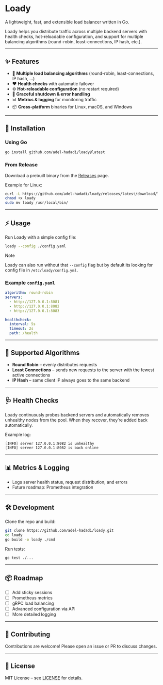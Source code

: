 # Loady

A lightweight, fast, and extensible load balancer written in Go.

Loady helps you distribute traffic across multiple backend servers with health checks, hot-reloadable configuration, and support for multiple balancing algorithms (round-robin, least-connections, IP hash, etc.).

---

## ✨ Features

* 🔄 **Multiple load balancing algorithms** (round-robin, least-connections, IP hash, …)
* ❤️ **Health checks** with automatic failover
* ⚙️ **Hot-reloadable configuration** (no restart required)
* 🔐 **Graceful shutdown & error handling**
* 📊 **Metrics & logging** for monitoring traffic
* 📦 **Cross-platform** binaries for Linux, macOS, and Windows

---

## 🚀 Installation

### Using Go

```bash
go install github.com/adel-hadadi/loady@latest
```

### From Release

Download a prebuilt binary from the [Releases](https://github.com/adel-hadadi/loady/releases) page.

Example for Linux:

```bash
curl -L https://github.com/adel-hadadi/loady/releases/latest/download/loady_linux_amd64 -o loady
chmod +x loady
sudo mv loady /usr/local/bin/
```

---

## ⚡ Usage

Run Loady with a simple config file:

```bash
loady --config ./config.yaml
```

> [!NOTE] 
> Loady can also run without that `--config` flag but by default its looking for config file in `/etc/loady/config.yml`.

### Example `config.yaml`

```yaml
algorithm: round-robin
servers:
  - http://127.0.0.1:8081
  - http://127.0.0.1:8082
  - http://127.0.0.1:8083

healthcheck:
  interval: 5s
  timeout: 2s
  path: /health
```

---

## 🔀 Supported Algorithms

* **Round Robin** – evenly distributes requests
* **Least Connections** – sends new requests to the server with the fewest active connections
* **IP Hash** – same client IP always goes to the same backend

---

## 🩺 Health Checks

Loady continuously probes backend servers and automatically removes unhealthy nodes from the pool. When they recover, they’re added back automatically.

Example log:

```
[INFO] server 127.0.0.1:8082 is unhealthy
[INFO] server 127.0.0.1:8082 is back online
```

---

## 📊 Metrics & Logging

* Logs server health status, request distribution, and errors
* Future roadmap: Prometheus integration

---

## 🛠 Development

Clone the repo and build:

```bash
git clone https://github.com/adel-hadadi/loady.git
cd loady
go build -o loady ./cmd
```

Run tests:

```bash
go test ./...
```

---

## 📦 Roadmap

* [ ] Add sticky sessions
* [ ] Prometheus metrics
* [ ] gRPC load balancing
* [ ] Advanced configuration via API
* [ ] More detailed logging

---

## 🤝 Contributing

Contributions are welcome! Please open an issue or PR to discuss changes.

---

## 📜 License

MIT License – see [LICENSE](./LICENSE) for details.
